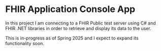 # FHIR Application Console App

In this project I am connecting to a FHIR Public test server using C# and FHIR .NET libraries in order to retrieve and display its data to the user.

This is in-progress as of Spring 2025 and I expect to expand its functionality soon.
